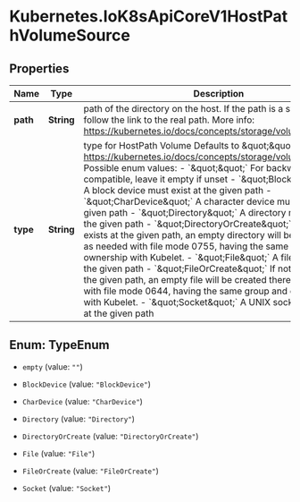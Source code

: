 # Kubernetes.IoK8sApiCoreV1HostPathVolumeSource

## Properties

Name | Type | Description | Notes
------------ | ------------- | ------------- | -------------
**path** | **String** | path of the directory on the host. If the path is a symlink, it will follow the link to the real path. More info: https://kubernetes.io/docs/concepts/storage/volumes#hostpath | 
**type** | **String** | type for HostPath Volume Defaults to \&quot;\&quot; More info: https://kubernetes.io/docs/concepts/storage/volumes#hostpath  Possible enum values:  - &#x60;\&quot;\&quot;&#x60; For backwards compatible, leave it empty if unset  - &#x60;\&quot;BlockDevice\&quot;&#x60; A block device must exist at the given path  - &#x60;\&quot;CharDevice\&quot;&#x60; A character device must exist at the given path  - &#x60;\&quot;Directory\&quot;&#x60; A directory must exist at the given path  - &#x60;\&quot;DirectoryOrCreate\&quot;&#x60; If nothing exists at the given path, an empty directory will be created there as needed with file mode 0755, having the same group and ownership with Kubelet.  - &#x60;\&quot;File\&quot;&#x60; A file must exist at the given path  - &#x60;\&quot;FileOrCreate\&quot;&#x60; If nothing exists at the given path, an empty file will be created there as needed with file mode 0644, having the same group and ownership with Kubelet.  - &#x60;\&quot;Socket\&quot;&#x60; A UNIX socket must exist at the given path | [optional] 



## Enum: TypeEnum


* `empty` (value: `""`)

* `BlockDevice` (value: `"BlockDevice"`)

* `CharDevice` (value: `"CharDevice"`)

* `Directory` (value: `"Directory"`)

* `DirectoryOrCreate` (value: `"DirectoryOrCreate"`)

* `File` (value: `"File"`)

* `FileOrCreate` (value: `"FileOrCreate"`)

* `Socket` (value: `"Socket"`)




